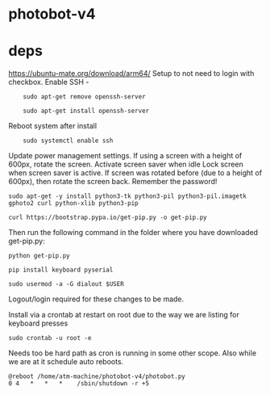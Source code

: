 # photobot-v4

# deps
https://ubuntu-mate.org/download/arm64/ 
Setup to not need to login with checkbox.
Enable SSH - 
```
    sudo apt-get remove openssh-server
```
```
    sudo apt-get install openssh-server
```
Reboot system after install
```
    sudo systemctl enable ssh
```
Update power management settings.
If using a screen with a height of 600px, rotate the screen.
Activate screen saver when idle
Lock screen when screen saver is active.
If screen was rotated before (due to a height of 600px), then rotate the screen back.
Remember the password!
```
sudo apt-get -y install python3-tk python3-pil python3-pil.imagetk gphoto2 curl python-xlib python3-pip
```
```
curl https://bootstrap.pypa.io/get-pip.py -o get-pip.py
```
Then run the following command in the folder where you have downloaded get-pip.py:
```
python get-pip.py
```
```
pip install keyboard pyserial
```
```
sudo usermod -a -G dialout $USER
```
Logout/login required for these changes to be made.


Install via a crontab at restart on root due to the way we are listing for keyboard presses
```
sudo crontab -u root -e
```

Needs too be hard path as cron is running in some other scope. Also while we are at it schedule auto reboots.

```
@reboot /home/atm-machine/photobot-v4/photobot.py 
0 4   *   *   *    /sbin/shutdown -r +5
```